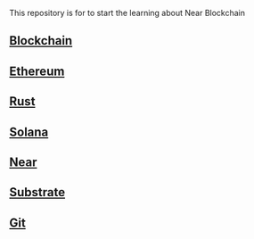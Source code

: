 This repository is for to start the learning about Near Blockchain

## [Blockchain](./blockchain.md)
## [Ethereum](./ethereum.md)
## [Rust](./rust.md)
## [Solana](./solana.md)
## [Near](./near.md)
## [Substrate](./substrate.md)
## [Git](./git.md)
